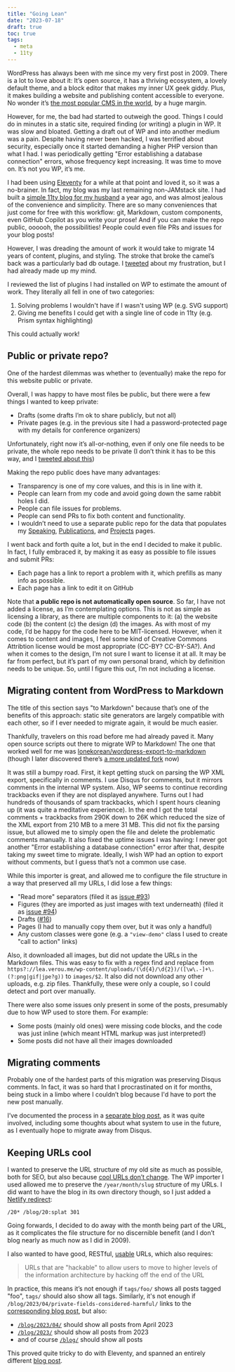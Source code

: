```yaml
---
title: "Going Lean"
date: "2023-07-18"
draft: true
toc: true
tags:
  - meta
  - 11ty
---
```


WordPress has always been with me since my very first post in 2009.
There is a lot to love about it: It’s open source, it has a thriving ecosystem, a lovely default theme, and a block editor that makes my inner UX geek giddy.
Plus, it makes building a website and publishing content accessible to everyone.
No wonder it’s [the most popular CMS in the world](https://almanac.httparchive.org/en/2022/cms#most-popular-cmss), by a huge margin.

However, for me, the bad had started to outweigh the good.
Things I could do in minutes in a static site, required finding (or writing) a plugin in WP.
It was slow and bloated.
Getting a draft out of WP and into another medium was a pain.
Despite having never been hacked, I was terrified about security, especially once it started demanding a higher PHP version than what I had.
I was periodically getting "Error establishing a database connection" errors, whose frequency kept increasing.
It was time to move on.
It’s not you WP, it’s me.

I had been using [Eleventy](https://11ty.dev) for a while at that point and loved it, so it was a no-brainer.
In fact, my blog was my last remaining non-JAMstack site.
I had built a [simple 11ty blog for my husband](https://svgees.us/blog/) a year ago, and was almost jealous of the convenience and simplicity.
There are so many conveniences that just come for free with this workflow: git, Markdown, custom components, even GitHub Copilot as you write your prose!
And if you can make the repo public, oooooh, the possibilities! People could even file PRs and issues for your blog posts!

However, I was dreading the amount of work it would take to migrate 14 years of content, plugins, and styling.
The stroke that broke the camel’s back was a particularly bad db outage.
I [tweeted](https://twitter.com/LeaVerou/status/1652166572335587329) about my frustration, but I had already made up my mind.

I reviewed the list of plugins I had installed on WP to estimate the amount of work.
They literally all fell in one of two categories:
1. Solving problems I wouldn't have if I wasn't using WP (e.g. SVG support)
2. Giving me benefits I could get with a single line of code in 11ty (e.g. Prism syntax highlighting)

This could actually work!

<!-- more -->

## Public or private repo?

One of the hardest dilemmas was whether to (eventually) make the repo for this website public or private.

Overall, I was happy to have most files be public, but there were a few things I wanted to keep private:
- Drafts (some drafts I’m ok to share publicly, but not all)
- Private pages (e.g. in the previous site I had a password-protected page with my details for conference organizers)

Unfortunately, right now it’s all-or-nothing, even if only one file needs to be private, the whole repo needs to be private
(I don’t think it has to be this way, and I [tweeted about this](https://twitter.com/LeaVerou/status/1652806575973605378))

Making the repo public does have many advantages:
- Transparency is one of my core values, and this is in line with it.
- People can learn from my code and avoid going down the same rabbit holes I did.
- People can file issues for problems.
- People can send PRs to fix both content and functionality.
- I wouldn’t need to use a separate public repo for the data that populates my [Speaking](/speaking/), [Publications](/publications/), and [Projects](/projects/) pages.

I went back and forth quite a lot, but in the end I decided to make it public.
In fact, I fully embraced it, by making it as easy as possible to file issues and submit PRs:
- Each page has a link to report a problem with it, which prefills as many info as possible.
- Each page has a link to edit it on GitHub

Note that **a public repo is not automatically open source**.
So far, I have not added a license, as I’m contemplating options.
This is not as simple as licensing a library, as there are multiple components to it:
(a) the website code (b) the content (c) the design (d) the images.
As with most of my code, I’d be happy for the code here to be MIT-licensed.
However, when it comes to content and images, I feel some kind of Creative Commons Attribtion license would be most appropriate (CC-BY? CC-BY-SA?).
And when it comes to the design, I’m not sure I want to license it at all.
It may be far from perfect, but it’s part of my own personal brand, which by definition needs to be unique.
So, until I figure this out, I’m not including a license.

## Migrating content from WordPress to Markdown

The title of this section says "to Markdown" because that’s one of the benefits of this approach:
static site generators are largely compatible with each other, so if I ever needed to migrate again, it would be much easier.

Thankfully, travelers on this road before me had already paved it.
Many open source scripts out there to migrate WP to Markdown!
The one that worked well for me was [lonekorean/wordpress-export-to-markdown](https://github.com/lonekorean/wordpress-export-to-markdown)
(though I later discovered there’s [a more updated fork](https://github.com/flowershow/wordpress-to-markdown) now)

It was still a bumpy road. First, it kept getting stuck on parsing the WP XML export, specifically in comments.
I use Disqus for comments, but it mirrors comments in the internal WP system.
Also, WP seems to continue recording trackbacks even if they are not displayed anywhere.
Turns out I had hundreds of thousands of spam trackbacks, which I spent hours cleaning up (it was quite a meditative experience).
In the end I got the total comments + trackbacks from 290K down to 26K which reduced the size of the XML export from 210 MB to a mere 31 MB.
This did not fix the parsing issue, but allowed me to simply open the file and delete the problematic comments manually.
It also fixed the uptime issues I was having: I never got another "Error establishing a database connection" error after that, despite taking my sweet time to migrate.
Ideally, I wish WP had an option to export without comments, but I guess that’s not a common use case.

While this importer is great, and allowed me to configure the file structure in a way that preserved all my URLs, I did lose a few things:

- "Read more" separators (filed it as [issue #93](https://github.com/lonekorean/wordpress-export-to-markdown/issues/93))
- Figures (they are imported as just images with text underneath) (filed it as [issue #94](https://github.com/lonekorean/wordpress-export-to-markdown/issues/94))
- Drafts ([#16](https://github.com/lonekorean/wordpress-export-to-markdown/issues/16))
- Pages (I had to manually copy them over, but it was only a handful)
- Any custom classes were gone (e.g. a `"view-demo"` class I used to create "call to action" links)

Also, it downloaded all images, but did not update the URLs in the Markdown files.
This was easy to fix with a regex find and replace from `https?://lea.verou.me/wp-content/uploads/(\d{4}/\d{2})/([\w\.-]+\.(?:png|gif|jpe?g))` to `images/$2`.
It also did not download any other uploads, e.g. zip files. Thankfully, these were only a couple, so I could detect and port over manually.

There were also some issues only present in some of the posts, presumably due to how WP used to store them.
For example:

- Some posts (mainly old ones) were missing code blocks, and the code was just inline (which meant HTML markup was just interpreted!)
- Some posts did not have all their images downloaded

## Migrating comments

Probably one of the hardest parts of this migration was preserving Disqus comments.
In fact, it was so hard that I procrastinated on it for months,
being stuck in a limbo where I couldn’t blog because I'd have to port the new post manually.

I’ve documented the process in a [separate blog post](../preserve-disqus/), as it was quite involved,
including some thoughts about what system to use in the future, as I eventually hope to migrate away from Disqus.

## Keeping URLs cool

I wanted to preserve the URL structure of my old site as much as possible, both for SEO, but also because [cool URLs don’t change](https://www.w3.org/Provider/Style/URI).
The WP importer I used allowed me to preserve the `/year/month/slug` structure of my URLs.
I did want to have the blog in its own directory though, so I just added a [Netlify redirect](https://docs.netlify.com/routing/redirects/):

```
/20* /blog/20:splat 301
```

Going forwards, I decided to do away with the month being part of the URL, as it complicates the file structure for no discernible benefit (and I don’t blog nearly as much now as I did in 2009).

I also wanted to have good, RESTful, [usable](https://www.nngroup.com/articles/url-as-ui/) URLs, which also requires:

> URLs that are "hackable" to allow users to move to higher levels of the information architecture by hacking off the end of the URL

In practice, this means it’s not enough if `tags/foo/` shows all posts tagged "foo", `tags/` should also show all tags.
Similarly, it's not enough if `/blog/2023/04/private-fields-considered-harmful/` links to the [corresponding blog post](/blog/2023/04/private-fields-considered-harmful/),
but also:
- [`/blog/2023/04/`](/blog/2023/04/) should show all posts from April 2023
- [`/blog/2023/`](/blog/2023/) should show all posts from 2023
- and of course [`/blog/`](/blog/) should show all posts

This proved quite tricky to do with Eleventy, and spanned an entirely different [blog post](../11ty-indices/).